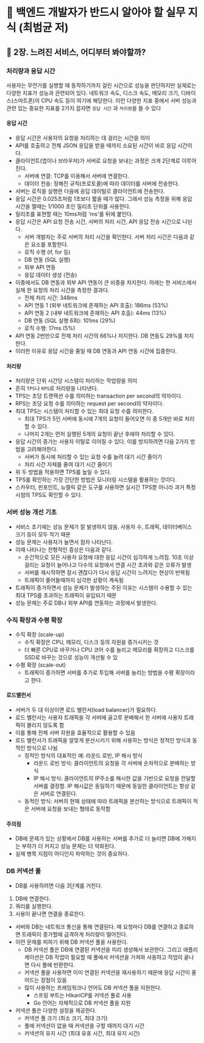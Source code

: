 # :pushpin: 백엔드 개발자가 반드시 알아야 할 실무 지식 (최범균 저)


## :seedling: 2장. 느려진 서비스, 어디부터 봐야할까?

### 처리량과 응답 시간
사용자는 무언가를 실행할 때 동작하기까지 걸린 시간으로 성능을 판단하지만 실제로는 다양한 지표가 성능과 관련되어 있다.
네트워크 속도, 디스크 속도, 메모리 크기, 디바이스(스마트폰)의 CPU 속도 등이 여기에 해당한다.
이런 다양한 지표 중에서 서버 성능과 관련 있는 중요한 지표를 2가지 꼽자면 `응답 시간` 과 `처리량`을 들 수 있다


#### 응답 시간
- 응답 시간은 사용자의 요청을 처리하는 데 걸리는 시간을 의미
- API를 호출하고 전체 JSON 응답을 받을 때까지 소요된 시간이 바로 응답 시간이다.
- 클라이언트(앱이나 브라우저)가 서버로 요청을 보내는 과정은 크게 2단계로 이루어진다.
  - 서버에 연결: TCP를 이용해서 서버에 연결한다.
  - 데이터 전송: 정해진 규칙(프로토콜)에 따라 데이터를 서버에 전송한다.
- 서버는 로직을 실행한 다음에 응답 데이털르 클라이언트에 전송한다.
- 응답 시간은 0.025초처럼 1초보다 짧을 때가 많다. 그래서 성능 측정을 위해 응답 시간을 잴때는 1/1000 초인 밀리초 단위를 사용한다.
- 밀리초를 표현할 때는 10ms처럼 'ms'를 뒤에 붙인다.
- 응답 시간은 API 요청 전송 시간, 서버의 처리 시간, API 응답 전송 시간으로 나뉜다.
  - 서버 개발자는 주로 서버의 처리 시간을 확인한다. 서버 처리 시간은 다음과 같은 요소를 포함한다.
  - 로직 수행 (if, for 등)
  - DB 연동 (SQL 실행)
  - 외부 API 연동
  - 응답 데이터 생성 (전송)
- 이중에서도 DB 연동과 외부 API 연동이 큰 비중을 차지한다. 아래는 한 서비스에서 실제 한 요청의 처리 시간을 측정한 결과다.
  - 전체 처리 시간: 348ms
  - API 연동 1 (외부 네트워크에 존재하는 API 호출): 186ms (53%)
  - API 연동 2 (내부 네트워크에 존재하는 API 호출): 44ms (13%)
  - DB 연동 (SQL 실행 6회): 101ms (29%)
  - 로직 수행: 17ms (5%)
- API 연동 2번만으로 전체 처리 시간의 66%나 차지한다. DB 연동도 29%를 차지한다.
- 이러한 이유로 응답 시간을 줄일 때 DB 연동과 API 연동 시간에 집중한다.


#### 처리량
- 처리량은 단위 시간당 시스템이 처리하는 작업량을 의미
- 흔히 `TPS`나 `RPS`로 처리량을 나타낸다.
- TPS는 초당 트랜잭션 수를 의미하는 transaction per second의 약자이다.
- RPS는 초당 요청 수를 의미하는 request per second의 약자이다.
- 최대 TPS는 시스템이 처리할 수 있는 최대 요청 수를 의미한다.
  - 최대 TPS가 5인 서버에 동시에 7개의 요청이 들어오면 이 중 5개만 바로 처리할 수 있다.
  - 나머지 2개는 먼저 실행된 5개의 요청이 끝난 후에야 처리할 수 있다.
- 응답 시간의 증가는 사용자 이탈로 이어질 수 있다. 이를 방지하려면 다음 2가지 방법을 고려해야한다.
  - 서버가 동시에 처리할 수 있는 요청 수를 늘려 대기 시간 줄이기
  - 처리 시간 자체를 줄여 대기 시간 줄이기
- 위 두 방법을 적용하면 TPS를 높일 수 있다.
- TPS를 확인하는 가장 간단한 방법은 모니터링 시스템을 활용하는 것이다.
- 스카우터, 핀포인트, 뉴렐릭 같은 도구를 사용하면 실시간 TPS뿐 아니라 과거 특정 시점의 TPS도 확인할 수 있다.


### 서버 성능 개선 기초
- 서비스 초기에는 성능 문제가 잘 발생하지 않음. 사용자 수, 트래픽, 데이터베이스 크기 등이 모두 작기 때문
- 성능 문제는 사용자가 늘면서 점차 나타난다.
- 이때 나타나는 전형적인 증상은 다음과 같다.
  - 순간적으로 모든 사용자 요청에 대한 응답 시간이 심각하게 느려짐. 10초 이상 걸리는 요청이 늘어나고 다수의 요청에서 연결 시간 초과와 같은 오류가 발생
  - 서버를 재시작하면 잠시 괜찮다가 다시 응답 시간이 느려지는 현상이 반복됨
  - 트래픽이 줄어들때까지 심각한 상황이 계속됨
- 트래픽이 증가하면서 성능 문제가 발생하는 주된 이유는 시스템이 수용할 수 있는 최대 TPS를 초과하는 트래픽이 유입되기 때문
- 성능 문제는 주로 DB나 외부 API를 연동하는 과정에서 발생한다. 

### 수직 확장과 수평 확장
- 수직 확장 (scale-up)
  - 수직 확장은 CPU, 메모리, 디스크 등의 자원을 증가시키는 것
  - 더 빠른 CPU로 바꾸거나 CPU 코어 수를 늘리고 메모리를 확장하고 디스크를 SSD로 바꾸는 것으로 성능이 개선될 수 있
- 수평 확장 (scale-out)
  - 트래픽이 증가하면 서버를 추가로 투입해 서버를 늘리는 방법을 수평 확장이라고 한다.

#### 로드밸런서
- 서버가 두 대 이상이면 로드 밸런서(load balancer)가 필요하다.
- 로드 밸런서는 사용자 트래픽을 각 서버에 골고루 분배해서 한 서버에 사용자 트래픽이 몰리지 않도록 함
- 이를 통해 전체 서버 자원을 효율적으로 활용할 수 있음
- 로드 밸런서가 트래픽을 알맞게 분산시키기 위해 사용하는 방식은 정적인 방식과 동적인 방식으로 나뉨
  - 정적인 방식의 대표적인 예: 라운드 로빈, IP 해시 방식
    - 라운드 로빈 방식: 클라이언트의 요청을 각 서버에 순차적으로 분배하는 방식
    - IP 해시 방식: 클라이언트의 IP주소를 해시한 값을 기반으로 요청을 전달할 서버를 결정함. IP 해시값은 동일하기 때문에 동일한 클라이언트는 항상 같은 서버로 연결된다.
  - 동적인 방식: 서버의 현재 상태에 따라 트래픽을 분산하는 방식으로 트래픽이 적은 서버에 요청을 보내는 형태로 동작함

#### 주의점
- DB에 문제가 있는 상황에서 DB를 사용하는 서버를 추가로 더 늘리면 DB에 가해지는 부하가 더 커지고 성능 문제는 더 악화된다.
- 실제 병목 지점이 어디인지 파악하는 것이 중요하다.

### DB 커넥션 풀
- DB를 사용하려면 다음 3단계를 거친다.
1. DB에 연결한다.
2. 쿼리를 실행한다.
3. 사용이 끝나면 연결을 종료한다.

- 서버와 DB는 네트워크 통신을 통해 연결된다. 매 요청마다 DB를 연결하고 종료하면 트래픽이 증가할때 급격하게 처리량이 떨어진다.
- 이런 문제를 피하기 위해 DB 커넥션 풀을 사용한다.
  - DB 커넥션 풀은 DB에 연결된 커넥션을 미리 생성해서 보관한다. 그리고 애플리케이션은 DB 작업이 필요할 때 풀에서 커넥션을 가져와 사용하고 작업이 끝나면 다시 풀에 반환한다.
  - 커넥션 풀을 사용하면 이미 연결된 커넥션을 재사용하기 때문에 응답 시간이 줄어드는 장점이 있음
  - 많이 사용하는 프레임워크나 언어도 DB 커넥션 풀을 지원한다.
    - 스프링 부트는 HikariCP를 커넥션 풀로 사용
    - Go 언어는 자체적으로 DB 커넥션 풀을 지원
- 커넥션 풀은 다양한 설정을 제공한다.
  - 커넥션 풀 크기 (최소 크기, 최대 크기)
  - 풀에 커넥션이 없을 때 커넥션을 구할 때까지 대기 시간
  - 커넥션의 유지 시간 (최대 유휴 시간, 최대 유지 시간)
